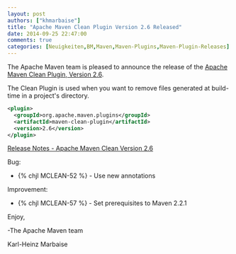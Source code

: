 ```yaml
---
layout: post
authors: ["khmarbaise"]
title: "Apache Maven Clean Plugin Version 2.6 Released"
date: 2014-09-25 22:47:00
comments: true
categories: [Neuigkeiten,BM,Maven,Maven-Plugins,Maven-Plugin-Releases]
---
```

The Apache Maven team is pleased to announce the release of the 
[Apache Maven Clean Plugin, Version 2.6](https://maven.apache.org/plugins/maven-clean-plugin).

The Clean Plugin is used when you want to remove files generated at build-time
in a project's directory.

``` xml
<plugin>
  <groupId>org.apache.maven.plugins</groupId>
  <artifactId>maven-clean-plugin</artifactId>
  <version>2.6</version>
</plugin>
```

<!-- more -->

[Release Notes - Apache Maven Clean Version 2.6](http://jira.codehaus.org/secure/ReleaseNote.jspa?projectId=11128&version=18533)

Bug:

 * {% chjl MCLEAN-52 %} - Use new annotations

Improvement:

 * {% chjl MCLEAN-57 %} - Set prerequisites to Maven 2.2.1

Enjoy,

-The Apache Maven team

Karl-Heinz Marbaise
